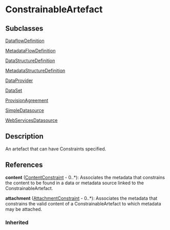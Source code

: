 
# ConstrainableArtefact



## Subclasses

[DataflowDefinition](../DataStructure/DataflowDefinition.md)

[MetadataFlowDefinition](../MetadataStructure/MetadataFlowDefinition.md)

[DataStructureDefinition](../DataStructure/DataStructureDefinition.md)

[MetadataStructureDefinition](../MetadataStructure/MetadataStructureDefinition.md)

[DataProvider](../Base/DataProvider.md)

[DataSet](../DataStructure/DataSet.md)

[ProvisionAgreement](ProvisionAgreement.md)

[SimpleDatasource](SimpleDatasource.md)

[WebServicesDatasource](WebServicesDatasource.md)



## Description

An artefact that can have Constraints specified.




## References

**content** ([ContentConstraint](ContentConstraint.md) - 0..*): Associates the metadata that constrains the content to be found in a data or metadata source linked to the ConstrainableArtefact.

**attachment** ([AttachmentConstraint](AttachmentConstraint.md) - 0..*): Associates the metadata that constrains the valid content of a ConstrainableArtefact to which metadata may be attached.

### Inherited





